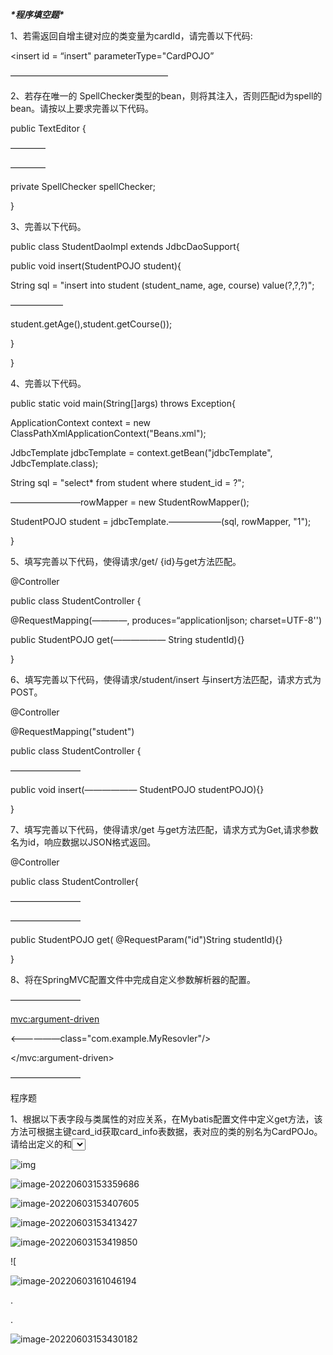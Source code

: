***\*程序填空题\****

1、若需返回自增主键对应的类变量为cardId，请完善以下代码:

<insert id = “insert" parameterType="CardPOJO” 

——————————————————

<linsert>

 

2、若存在唯一的 SpellChecker类型的bean，则将其注入，否则匹配id为spell的bean。请按以上要求完善以下代码。

public TextEditor {

————

————

private SpellChecker spellChecker;

}

 

3、完善以下代码。

public class StudentDaoImpl extends JdbcDaoSupport{

public void insert(StudentPOJO student){

String sql = "insert into student (student_name, age, course) value(?,?,?)";

——————

student.getAge(),student.getCourse());

}

}

 

 

4、完善以下代码。

public static void main(String[]args) throws Exception{

ApplicationContext context = new ClassPathXmlApplicationContext("Beans.xml");

JdbcTemplate jdbcTemplate = context.getBean("jdbcTemplate", JdbcTemplate.class);

String sql = "select* from student where student_id = ?";

————————rowMapper = new StudentRowMapper<StudentPOJO>();

StudentPOJO student = jdbcTemplate.——————(sql, rowMapper, "1");

}

 

5、填写完善以下代码，使得请求/get/ {id}与get方法匹配。

@Controller

public class StudentController {

@RequestMapping(————, produces=“applicationljson; charset=UTF-8'')

public StudentPOJO get(—————— String studentId){}

}

 

6、填写完善以下代码，使得请求/student/insert 与insert方法匹配，请求方式为POST。

@Controller

@RequestMapping("student")

public class StudentController {

————————

public void insert(—————— StudentPOJO studentPOJO){}

}

 

7、填写完善以下代码，使得请求/get 与get方法匹配，请求方式为Get,请求参数名为id，响应数据以JSON格式返回。

@Controller

public class StudentController{

————————

————————

public StudentPOJO get( @RequestParam("id")String studentId){}

}

 

8、将在SpringMVC配置文件中完成自定义参数解析器的配置。

————————

<mvc:argument-driven>

<——————class="com.example.MyResovler"/>

</mvc:argument-driven>

————————











程序题

1、根据以下表字段与类属性的对应关系，在Mybatis配置文件中定义get方法，该方法可根据主键card_id获取card_info表数据，表对应的类的别名为CardPOJo。请给出定义的<ResultMap>和<select>。

![img](file:///C:\Users\HP\AppData\Local\Temp\ksohtml15772\wps1.jpg) 

 







 



![image-20220603153359686](C:\Users\HP\AppData\Roaming\Typora\typora-user-images\image-20220603153359686.png)



![image-20220603153407605](C:\Users\HP\AppData\Roaming\Typora\typora-user-images\image-20220603153407605.png)

![image-20220603153413427](C:\Users\HP\AppData\Roaming\Typora\typora-user-images\image-20220603153413427.png)













![image-20220603153419850](C:\Users\HP\AppData\Roaming\Typora\typora-user-images\image-20220603153419850.png)

![









![image-20220603161046194](C:\Users\HP\AppData\Roaming\Typora\typora-user-images\image-20220603161046194.png)

.



.



![image-20220603153430182](C:\Users\HP\AppData\Roaming\Typora\typora-user-images\image-20220603153430182.png)